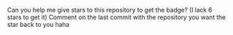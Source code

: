 Can you help me give stars to this repository to get the badge? (I lack 6 stars to get it) Comment on the last commit with the repository you want the star back to you haha
